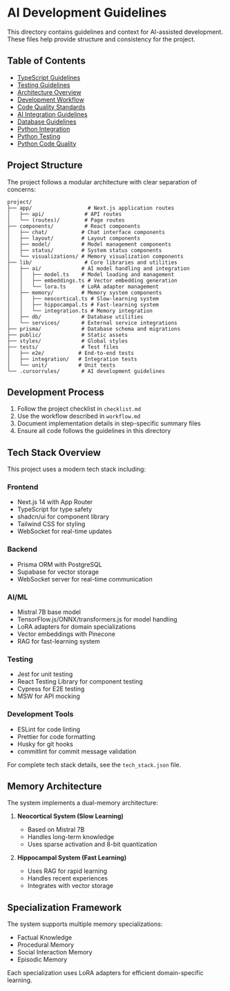 # AI Development Guidelines

This directory contains guidelines and context for AI-assisted development. These files help provide structure and consistency for the project.

## Table of Contents

- [TypeScript Guidelines](./typescript.md)
- [Testing Guidelines](./testing.md)
- [Architecture Overview](./architecture.md)
- [Development Workflow](./workflow.md)
- [Code Quality Standards](./code_quality.md)
- [AI Integration Guidelines](./ai_integration.md)
- [Database Guidelines](./database.md)
- [Python Integration](./python_js_bridge.md)
- [Python Testing](./python_testing.md)
- [Python Code Quality](./python_code_quality.md)

## Project Structure

The project follows a modular architecture with clear separation of concerns:

```
project/
├── app/                  # Next.js application routes
│   ├── api/             # API routes
│   └── (routes)/        # Page routes
├── components/          # React components
│   ├── chat/           # Chat interface components
│   ├── layout/         # Layout components
│   ├── model/          # Model management components
│   ├── status/         # System status components
│   └── visualizations/ # Memory visualization components
├── lib/                 # Core libraries and utilities
│   ├── ai/             # AI model handling and integration
│   │   ├── model.ts    # Model loading and management
│   │   ├── embeddings.ts # Vector embedding generation
│   │   └── lora.ts     # LoRA adapter management
│   ├── memory/         # Memory system components
│   │   ├── neocortical.ts # Slow-learning system
│   │   ├── hippocampal.ts # Fast-learning system
│   │   └── integration.ts # Memory integration
│   ├── db/             # Database utilities
│   └── services/       # External service integrations
├── prisma/             # Database schema and migrations
├── public/             # Static assets
├── styles/             # Global styles
├── tests/              # Test files
│   ├── e2e/           # End-to-end tests
│   ├── integration/   # Integration tests
│   └── unit/          # Unit tests
└── .cursorrules/       # AI development guidelines
```

## Development Process

1. Follow the project checklist in `checklist.md`
2. Use the workflow described in `workflow.md`
3. Document implementation details in step-specific summary files
4. Ensure all code follows the guidelines in this directory

## Tech Stack Overview

This project uses a modern tech stack including:

### Frontend
- Next.js 14 with App Router
- TypeScript for type safety
- shadcn/ui for component library
- Tailwind CSS for styling
- WebSocket for real-time updates

### Backend
- Prisma ORM with PostgreSQL
- Supabase for vector storage
- WebSocket server for real-time communication

### AI/ML
- Mistral 7B base model
- TensorFlow.js/ONNX/transformers.js for model handling
- LoRA adapters for domain specializations
- Vector embeddings with Pinecone
- RAG for fast-learning system

### Testing
- Jest for unit testing
- React Testing Library for component testing
- Cypress for E2E testing
- MSW for API mocking

### Development Tools
- ESLint for code linting
- Prettier for code formatting
- Husky for git hooks
- commitlint for commit message validation

For complete tech stack details, see the `tech_stack.json` file.

## Memory Architecture

The system implements a dual-memory architecture:

1. **Neocortical System (Slow Learning)**
   - Based on Mistral 7B
   - Handles long-term knowledge
   - Uses sparse activation and 8-bit quantization

2. **Hippocampal System (Fast Learning)**
   - Uses RAG for rapid learning
   - Handles recent experiences
   - Integrates with vector storage

## Specialization Framework

The system supports multiple memory specializations:
- Factual Knowledge
- Procedural Memory
- Social Interaction Memory
- Episodic Memory

Each specialization uses LoRA adapters for efficient domain-specific learning. 